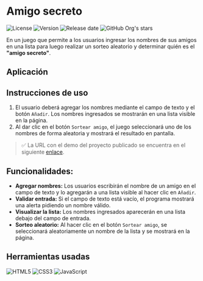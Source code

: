# Amigo secreto

![License](https://img.shields.io/badge/license-MIT-green)
![Version](https://img.shields.io/badge/version-v1.0.1-blue)
![Release date](https://img.shields.io/badge/release_date-july_2025-red)
![GitHub Org's stars](https://img.shields.io/github/stars/jsalvadorz?style=social)

En un juego que permite a los usuarios ingresar los nombres de sus amigos en una lista para luego realizar un sorteo aleatorio y determinar quién es el **"amigo secreto"**.

## Aplicación

## Instrucciones de uso

1. El usuario deberá agregar los nombres mediante el campo de texto y el botón `Añadir`. Los nombres ingresados se mostrarán en una lista visible en la página.
2. Al dar clic en el botón `Sortear amigo`, el juego seleccionará uno de los nombres de forma aleatoria y mostrará el resultado en pantalla.

> ✅ La URL con el demo del proyecto publicado se encuentra en el siguiente [enlace](https://jsalvadorz.works/sorteo-amigo-secreto).

## Funcionalidades:

* **Agregar nombres:** Los usuarios escribirán el nombre de un amigo en el campo de texto y lo agregarán a una lista visible al hacer clic en `Añadir`.
* **Validar entrada:** Si el campo de texto está vacío, el programa mostrará una alerta pidiendo un nombre válido.
* **Visualizar la lista:** Los nombres ingresados aparecerán en una lista debajo del campo de entrada.
* **Sorteo aleatorio:** Al hacer clic en el botón `Sortear amigo`, se seleccionará aleatoriamente un nombre de la lista y se mostrará en la página.

## Herramientas usadas

![HTML5](https://img.shields.io/badge/html5-%23E34F26.svg?style=for-the-badge&logo=html5&logoColor=white)
![CSS3](https://img.shields.io/badge/css3-%231572B6.svg?style=for-the-badge&logo=css3&logoColor=white)
![JavaScript](https://img.shields.io/badge/javascript-%23323330.svg?style=for-the-badge&logo=javascript&logoColor=%23F7DF1E)